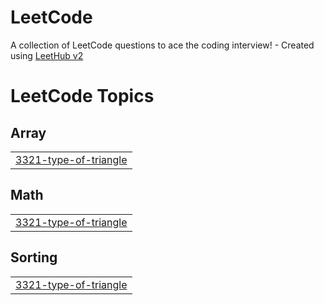 # LeetCode
A collection of LeetCode questions to ace the coding interview! - Created using [LeetHub v2](https://github.com/arunbhardwaj/LeetHub-2.0)

<!---LeetCode Topics Start-->
# LeetCode Topics
## Array
|  |
| ------- |
| [3321-type-of-triangle](https://github.com/LallyDik/LeetCode/tree/master/3321-type-of-triangle) |
## Math
|  |
| ------- |
| [3321-type-of-triangle](https://github.com/LallyDik/LeetCode/tree/master/3321-type-of-triangle) |
## Sorting
|  |
| ------- |
| [3321-type-of-triangle](https://github.com/LallyDik/LeetCode/tree/master/3321-type-of-triangle) |
<!---LeetCode Topics End-->